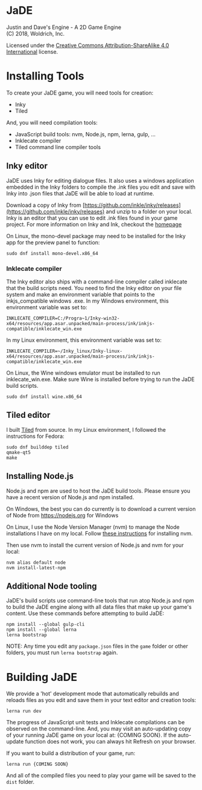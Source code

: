 # JaDE
Justin and Dave's Engine - A 2D Game Engine
<br />(C) 2018, Woldrich, Inc.

Licensed under the 
[Creative Commons Attribution-ShareAlike 4.0 International](https://creativecommons.org/licenses/by-sa/4.0/legalcode) 
license.

# Installing Tools

To create your JaDE game, you will need tools for creation:

* Inky
* Tiled

And, you will need compilation tools:

* JavaScript build tools:  nvm, Node.js, npm, lerna, gulp, ...
* Inklecate compiler
* Tiled command line compiler tools

## Inky editor

JaDE uses Inky for editing dialogue files.  It also uses a windows application embedded in the Inky folders to 
compile the .ink files you edit and save with Inky into .json files that JaDE will be able to load at runtime.

Download a copy of Inky from [https://github.com/inkle/inky/releases](https://github.com/inkle/inky/releases)
and unzip to a folder on your local.  Inky is an editor that you can use to edit .ink files found in your 
game project.  For more information on Inky and Ink, checkout the [homepage](https://www.inklestudios.com/ink/)

On Linux, the mono-devel package may need to be installed for the Inky app for the preview panel to function:

    sudo dnf install mono-devel.x86_64

### Inklecate compiler

The Inky editor also ships with a command-line compiler called inklecate that the build scripts need.  You need
to find the Inky editor on your file system and make an environment variable that points to the inkjs_compatible 
windows .exe.  In my Windows environment, this environment variable was set to:

    INKLECATE_COMPILER=C:/Progra~1/Inky-win32-x64/resources/app.asar.unpacked/main-process/ink/inkjs-compatible/inklecate_win.exe
    
In my Linux environment, this environment variable was set to:

    INKLECATE_COMPILER=~/Inky_linux/Inky-linux-x64/resources/app.asar.unpacked/main-process/ink/inkjs-compatible/inklecate_win.exe

On Linux, the Wine windows emulator must be installed to run inklecate_win.exe.  Make sure Wine is installed before
trying to run the JaDE build scripts.

    sudo dnf install wine.x86_64

## Tiled editor

I built [Tiled](https://github.com/bjorn/tiled) from source.  In my Linux environment, I followed the instructions for 
Fedora:

    sudo dnf builddep tiled
    qmake-qt5
    make

## Installing Node.js

Node.js and npm are used to host the JaDE build tools.  Please ensure you have a recent version of Node.js and npm
installed.

On Windows, the best you can do currently is to download a current version of Node from https://nodejs.org for Windows

On Linux, I use the Node Version Manager (nvm) to manage the Node installations I have on my local.  Follow
[these instructions](https://github.com/creationix/nvm#installation) for installing nvm.

Then use nvm to install the current version of Node.js and nvm for your local:

    nvm alias default node
    nvm install-latest-npm

## Additional Node tooling

JaDE's build scripts use command-line tools that run atop Node.js and npm to build the JaDE engine along with all data 
files that make up your game's content.  Use these commands before attempting to build JaDE:

    npm install --global gulp-cli
    npm install --global lerna
    lerna bootstrap

NOTE:  Any time you edit any `package.json` files in the `game` folder or other folders, you must run
`lerna bootstrap` again.

# Building JaDE

We provide a 'hot' development mode that automatically rebuilds and reloads files as you edit and save them in your 
text editor and creation tools:

    lerna run dev

The progress of JavaScript unit tests and Inklecate compilations can be observed on the command-line.  And, you may 
visit an auto-updating copy of your running JaDE game on your local at:  {COMING SOON}.  If the auto-update function
does not work, you can always hit Refresh on your browser.

If you want to build a distribution of your game, run:

    lerna run {COMING SOON}
    
And all of the compiled files you need to play your game will be saved to the `dist` folder.
